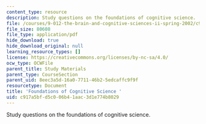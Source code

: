 ```yaml
---
content_type: resource
description: Study questions on the foundations of cognitive science.
file: /courses/9-012-the-brain-and-cognitive-sciences-ii-spring-2002/c917a5bfd5c006b41aac3d1e774b8029_foundationsofcognitivescience.pdf
file_size: 80608
file_type: application/pdf
hide_download: true
hide_download_original: null
learning_resource_types: []
license: https://creativecommons.org/licenses/by-nc-sa/4.0/
ocw_type: OCWFile
parent_title: Study Materials
parent_type: CourseSection
parent_uid: 8eec3a5d-16a0-7711-46b2-5edcaffc9f9f
resourcetype: Document
title: 'Foundations of Cognitive Science '
uid: c917a5bf-d5c0-06b4-1aac-3d1e774b8029
---
```

Study questions on the foundations of cognitive science.